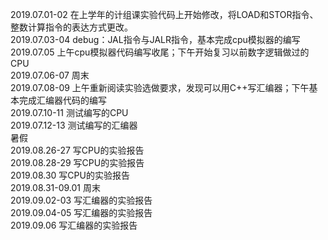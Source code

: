 2019.07.01-02 在上学年的计组课实验代码上开始修改，将LOAD和STOR指令、整数计算指令的表达方式更改。  
2019.07.03-04 debug：JAL指令与JALR指令，基本完成cpu模拟器的编写   
2019.07.05    上午cpu模拟器代码编写收尾；下午开始复习以前数字逻辑做过的CPU     
2019.07.06-07 周末  
2019.07.08-09 上午重新阅读实验选做要求，发现可以用C++写汇编器；下午基本完成汇编器代码的编写  
2019.07.10-11 测试编写的CPU  
2019.07.12-13 测试编写的汇编器  
暑假  
2019.08.26-27 写CPU的实验报告  
2019.08.28-29 写CPU的实验报告  
2019.08.30 写CPU的实验报告  
2019.08.31-09.01 周末  
2019.09.02-03 写汇编器的实验报告    
2019.09.04-05 写汇编器的实验报告   
2019.09.06 写汇编器的实验报告   
